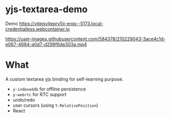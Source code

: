 # yjs-textarea-demo

Demo https://vitejsvitepry5ji-erqs--5173.local-credentialless.webcontainer.io

https://user-images.githubusercontent.com/584378/210229043-3ace4c1d-e067-4684-a0d7-d299f6de303a.mp4


# What

A custom textarea yjs binding for self-learning purpose.

- `y-indexeddb` for offline persistence
- `y-webrtc` for RTC support
- undo/redo
- user cursors (using `Y.RelativePosition`)
- React
